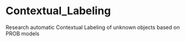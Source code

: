 # Contextual_Labeling
Research automatic Contextual Labeling of unknown objects based on PROB models

